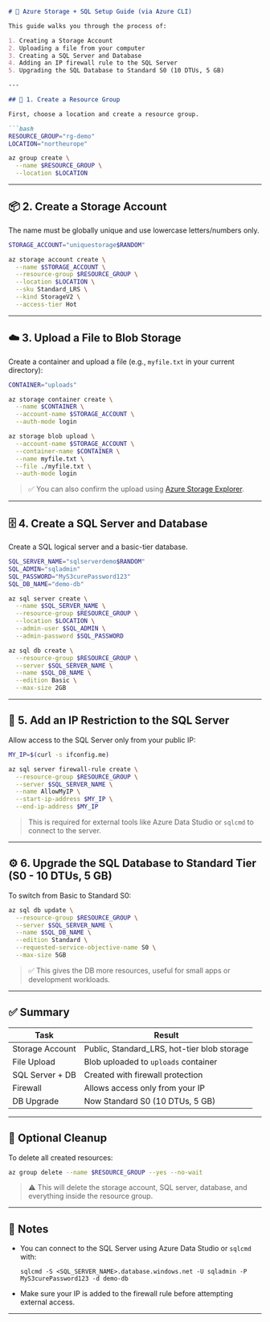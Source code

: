````markdown
# 📘 Azure Storage + SQL Setup Guide (via Azure CLI)

This guide walks you through the process of:

1. Creating a Storage Account
2. Uploading a file from your computer
3. Creating a SQL Server and Database
4. Adding an IP firewall rule to the SQL Server
5. Upgrading the SQL Database to Standard S0 (10 DTUs, 5 GB)

---

## 🧱 1. Create a Resource Group

First, choose a location and create a resource group.

```bash
RESOURCE_GROUP="rg-demo"
LOCATION="northeurope"

az group create \
  --name $RESOURCE_GROUP \
  --location $LOCATION
````

---

## 📦 2. Create a Storage Account

The name must be globally unique and use lowercase letters/numbers only.

```bash
STORAGE_ACCOUNT="uniquestorage$RANDOM"

az storage account create \
  --name $STORAGE_ACCOUNT \
  --resource-group $RESOURCE_GROUP \
  --location $LOCATION \
  --sku Standard_LRS \
  --kind StorageV2 \
  --access-tier Hot
```

---

## ☁️ 3. Upload a File to Blob Storage

Create a container and upload a file (e.g., `myfile.txt` in your current directory):

```bash
CONTAINER="uploads"

az storage container create \
  --name $CONTAINER \
  --account-name $STORAGE_ACCOUNT \
  --auth-mode login

az storage blob upload \
  --account-name $STORAGE_ACCOUNT \
  --container-name $CONTAINER \
  --name myfile.txt \
  --file ./myfile.txt \
  --auth-mode login
```

> ✅ You can also confirm the upload using [Azure Storage Explorer](https://azure.microsoft.com/en-us/features/storage-explorer/).

---

## 🗄️ 4. Create a SQL Server and Database

Create a SQL logical server and a basic-tier database.

```bash
SQL_SERVER_NAME="sqlserverdemo$RANDOM"
SQL_ADMIN="sqladmin"
SQL_PASSWORD="MyS3curePassword123"
SQL_DB_NAME="demo-db"

az sql server create \
  --name $SQL_SERVER_NAME \
  --resource-group $RESOURCE_GROUP \
  --location $LOCATION \
  --admin-user $SQL_ADMIN \
  --admin-password $SQL_PASSWORD

az sql db create \
  --resource-group $RESOURCE_GROUP \
  --server $SQL_SERVER_NAME \
  --name $SQL_DB_NAME \
  --edition Basic \
  --max-size 2GB
```

---

## 🔐 5. Add an IP Restriction to the SQL Server

Allow access to the SQL Server only from your public IP:

```bash
MY_IP=$(curl -s ifconfig.me)

az sql server firewall-rule create \
  --resource-group $RESOURCE_GROUP \
  --server $SQL_SERVER_NAME \
  --name AllowMyIP \
  --start-ip-address $MY_IP \
  --end-ip-address $MY_IP
```

> This is required for external tools like Azure Data Studio or `sqlcmd` to connect to the server.

---

## ⚙️ 6. Upgrade the SQL Database to Standard Tier (S0 - 10 DTUs, 5 GB)

To switch from Basic to Standard S0:

```bash
az sql db update \
  --resource-group $RESOURCE_GROUP \
  --server $SQL_SERVER_NAME \
  --name $SQL_DB_NAME \
  --edition Standard \
  --requested-service-objective-name S0 \
  --max-size 5GB
```

> ✅ This gives the DB more resources, useful for small apps or development workloads.

---

## ✅ Summary

| Task            | Result                                       |
| --------------- | -------------------------------------------- |
| Storage Account | Public, Standard\_LRS, hot-tier blob storage |
| File Upload     | Blob uploaded to `uploads` container         |
| SQL Server + DB | Created with firewall protection             |
| Firewall        | Allows access only from your IP              |
| DB Upgrade      | Now Standard S0 (10 DTUs, 5 GB)              |

---

## 🧹 Optional Cleanup

To delete all created resources:

```bash
az group delete --name $RESOURCE_GROUP --yes --no-wait
```

> ⚠️ This will delete the storage account, SQL server, database, and everything inside the resource group.

---

## 🧠 Notes

* You can connect to the SQL Server using Azure Data Studio or `sqlcmd` with:

  ```
  sqlcmd -S <SQL_SERVER_NAME>.database.windows.net -U sqladmin -P MyS3curePassword123 -d demo-db
  ```
* Make sure your IP is added to the firewall rule before attempting external access.

---

```
```


